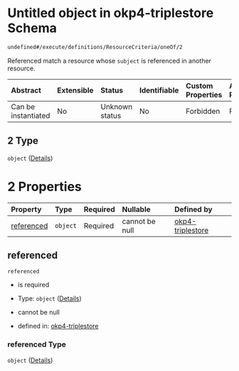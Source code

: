 # Untitled object in okp4-triplestore Schema

```txt
undefined#/execute/definitions/ResourceCriteria/oneOf/2
```

Referenced match a resource whose `subject` is referenced in another resource.

| Abstract            | Extensible | Status         | Identifiable | Custom Properties | Additional Properties | Access Restrictions | Defined In                                                                     |
| :------------------ | :--------- | :------------- | :----------- | :---------------- | :-------------------- | :------------------ | :----------------------------------------------------------------------------- |
| Can be instantiated | No         | Unknown status | No           | Forbidden         | Forbidden             | none                | [okp4-triplestore.json\*](schema/okp4-triplestore.json "open original schema") |

## 2 Type

`object` ([Details](okp4-triplestore-executemsg-definitions-resourcecriteria-oneof-2.md))

# 2 Properties

| Property                  | Type     | Required | Nullable       | Defined by                                                                                                                                                                                    |
| :------------------------ | :------- | :------- | :------------- | :-------------------------------------------------------------------------------------------------------------------------------------------------------------------------------------------- |
| [referenced](#referenced) | `object` | Required | cannot be null | [okp4-triplestore](okp4-triplestore-executemsg-definitions-resourcecriteria-oneof-2-properties-referenced.md "undefined#/execute/definitions/ResourceCriteria/oneOf/2/properties/referenced") |

## referenced



`referenced`

*   is required

*   Type: `object` ([Details](okp4-triplestore-executemsg-definitions-resourcecriteria-oneof-2-properties-referenced.md))

*   cannot be null

*   defined in: [okp4-triplestore](okp4-triplestore-executemsg-definitions-resourcecriteria-oneof-2-properties-referenced.md "undefined#/execute/definitions/ResourceCriteria/oneOf/2/properties/referenced")

### referenced Type

`object` ([Details](okp4-triplestore-executemsg-definitions-resourcecriteria-oneof-2-properties-referenced.md))
